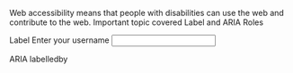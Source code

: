Web accessibility means that people with disabilities can use the web and contribute to the web.
Important topic covered
Label and ARIA Roles

Label
	<label for="username">Enter your username</label>
	<input type="text" id="username"> 

ARIA labelledby